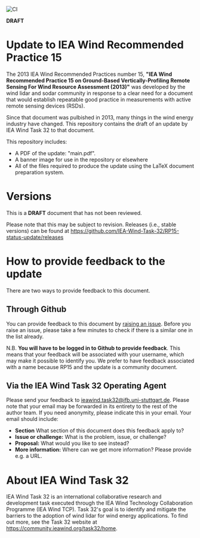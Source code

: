 ![CI](https://github.com/IEA-Wind-Task-32/RP15-status-update/workflows/CI/badge.svg)

**<large>DRAFT</large>**

# Update to IEA Wind Recommended Practice 15
The 2013 IEA Wind Recommended Practices number 15, **"IEA Wind Recommended Practice 15 on Ground-Based Vertically-Profiling Remote Sensing For Wind Resource Assessment (2013)"** was developed by the wind lidar and sodar community in response to a clear need for a document that would establish repeatable good practice in measurements with active remote sensing devices (RSDs).

Since that document was pulbished in 2013, many things in the wind energy industry have changed. This repository contains the draft of an update by  IEA Wind Task 32 to that document.

This repository includes:
 - A PDF of the update: "main.pdf".
 - A banner image for use in the repository or elsewhere
 - All of the files required to produce the update using the LaTeX document preparation system.
 
<!-- note for maintainers: the repository has been set up to run latex on the main.tex file whenever a new commit is made -->

# Versions
This is a **DRAFT** document that has not been reviewed. 

Please note that this may be subject to revision. Releases (i.e., stable versions) can be found at https://github.com/IEA-Wind-Task-32/RP15-status-update/releases 

<!-- (add "and at https://doi.org/10.5281/zenodo.xxxxx" when the zenodo version is available).-->

# How to provide feedback to the update
There are two ways to provide feedback to this document.

## Through Github
You can provide feedback to this document by [raising an issue](../../issues). Before you raise an issue, please take a few minutes to check if there is a similar one in the list already.

N.B. **You will have to be logged in to Github to provide feedback**. This means that your feedback will be associated with your username, which may make it possible to identify you. We prefer to have feedback associated with a name because RP15 and the update is a community document.

## Via the IEA Wind Task 32 Operating Agent
Please send your feedback to [ieawind.task32@ifb.uni-stuttgart.de](mailto:ieawind.task32@ifb.uni-stuttgart.de). Please note that your email may be forwarded in its entirety to the rest of the author team. If you need anonymity, please indicate this in your email. Your email should include:
- **Section** What section of this document does this feedback apply to?
- **Issue or challenge:** What is the problem, issue, or challenge?
- **Proposal:** What would you like to see instead?
- **More information:** Where can we get more information? Please provide e.g. a URL.

# About IEA Wind Task 32
IEA Wind Task 32 is an international collaborative research and development task executed through the IEA Wind Technology Collaboration Programme (IEA Wind TCP). Task 32's goal is to identify and mitigate the barriers to the adoption of wind lidar for wind energy applications. To find out more, see the Task 32 website at https://community.ieawind.org/task32/home.
